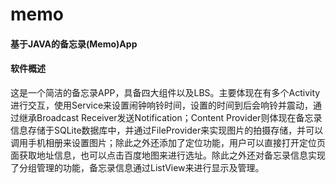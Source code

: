 # memo

#### 基于JAVA的备忘录(Memo)App

#### 软件概述
这是一个简洁的备忘录APP，具备四大组件以及LBS。主要体现在有多个Activity进行交互，使用Service来设置闹钟响铃时间，设置的时间到后会响铃并震动，通过继承Broadcast Receiver发送Notification；Content Provider则体现在备忘录信息存储于SQLite数据库中，并通过FileProvider来实现图片的拍摄存储，并可以调用手机相册来设置图片；除此之外还添加了定位功能，用户可以直接打开定位页面获取地址信息，也可以点击百度地图来进行选址。除此之外还对备忘录信息实现了分组管理的功能，备忘录信息通过ListView来进行显示及管理。